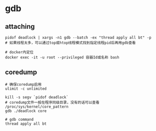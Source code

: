 # gdb
## attaching
```shell script
pidof deadlock | xargs -n1 gdb --batch -ex "thread apply all bt" -p
# 如果线程太多，可以通过top或htop线程模式找到指定线程pid后再用gdb查看

# docker内定位
docker exec -it -u root --privileged 容器Id或名称 bash
```

## coredump
```shell script
# 确保coredump启用
ulimit -c unlimited

kill -s segv `pidof deadlock`
# coredump文件一般在程序同级目录，没有的话可以查看 /proc/sys/kernel/core_pattern
gdb ./deadlock core

# gdb command
thread apply all bt
```